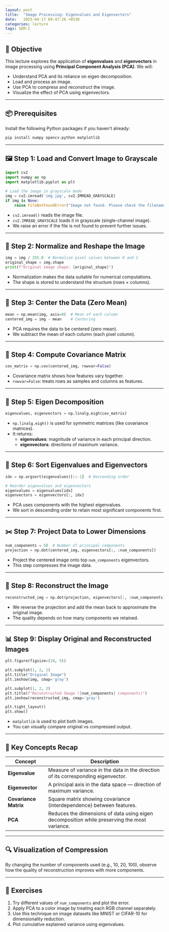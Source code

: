 ```yaml
---
layout: post
title:  "Image Processing: Eigenvalues and Eigenvectors"
date:   2025-04-17 09:47:26 +0530
categories: lecture
tags: SEM-I
---
```


## 🧠 Objective
This lecture explores the application of **eigenvalues** and **eigenvectors** in image processing using **Principal Component Analysis (PCA)**. We will:

- Understand PCA and its reliance on eigen decomposition.
- Load and process an image.
- Use PCA to compress and reconstruct the image.
- Visualize the effect of PCA using eigenvectors.

---

## 📦 Prerequisites
Install the following Python packages if you haven't already:

```bash
pip install numpy opencv-python matplotlib
```

---

## 🖼️ Step 1: Load and Convert Image to Grayscale
```python
import cv2
import numpy as np
import matplotlib.pyplot as plt

# Load the image in grayscale mode
img = cv2.imread('img.jpg', cv2.IMREAD_GRAYSCALE)
if img is None:
    raise FileNotFoundError("Image not found. Please check the filename and path.")
```

- `cv2.imread()` reads the image file.
- `cv2.IMREAD_GRAYSCALE` loads it in grayscale (single-channel image).
- We raise an error if the file is not found to prevent further issues.

---

## 🔄 Step 2: Normalize and Reshape the Image
```python
img = img / 255.0  # Normalize pixel values between 0 and 1
original_shape = img.shape
print(f"Original image shape: {original_shape}")
```

- Normalization makes the data suitable for numerical computations.
- The shape is stored to understand the structure (rows × columns).

---

## 🎯 Step 3: Center the Data (Zero Mean)
```python
mean = np.mean(img, axis=0)  # Mean of each column
centered_img = img - mean    # Centering
```

- PCA requires the data to be centered (zero mean).
- We subtract the mean of each column (each pixel column).

---

## 📐 Step 4: Compute Covariance Matrix
```python
cov_matrix = np.cov(centered_img, rowvar=False)
```

- Covariance matrix shows how features vary together.
- `rowvar=False`: treats rows as samples and columns as features.

---

## 🧮 Step 5: Eigen Decomposition
```python
eigenvalues, eigenvectors = np.linalg.eigh(cov_matrix)
```

- `np.linalg.eigh()` is used for symmetric matrices (like covariance matrices).
- It returns:
  - **eigenvalues**: magnitude of variance in each principal direction.
  - **eigenvectors**: directions of maximum variance.

---

## 🔢 Step 6: Sort Eigenvalues and Eigenvectors
```python
idx = np.argsort(eigenvalues)[::-1]  # Descending order

# Reorder eigenvalues and eigenvectors
eigenvalues = eigenvalues[idx]
eigenvectors = eigenvectors[:, idx]
```

- PCA uses components with the highest eigenvalues.
- We sort in descending order to retain most significant components first.

---

## ✂️ Step 7: Project Data to Lower Dimensions
```python
num_components = 50  # Number of principal components
projection = np.dot(centered_img, eigenvectors[:, :num_components])
```

- Project the centered image onto top `num_components` eigenvectors.
- This step compresses the image data.

---

## 🔁 Step 8: Reconstruct the Image
```python
reconstructed_img = np.dot(projection, eigenvectors[:, :num_components].T) + mean
```

- We reverse the projection and add the mean back to approximate the original image.
- The quality depends on how many components we retained.

---

## 📊 Step 9: Display Original and Reconstructed Images
```python
plt.figure(figsize=(10, 5))

plt.subplot(1, 2, 1)
plt.title("Original Image")
plt.imshow(img, cmap='gray')

plt.subplot(1, 2, 2)
plt.title(f"Reconstructed Image ({num_components} components)")
plt.imshow(reconstructed_img, cmap='gray')

plt.tight_layout()
plt.show()
```

- `matplotlib` is used to plot both images.
- You can visually compare original vs compressed output.

---

## 📌 Key Concepts Recap

| Concept | Description |
|--------|-------------|
| **Eigenvalue** | Measure of variance in the data in the direction of its corresponding eigenvector. |
| **Eigenvector** | A principal axis in the data space — direction of maximum variance. |
| **Covariance Matrix** | Square matrix showing covariance (interdependence) between features. |
| **PCA** | Reduces the dimensions of data using eigen decomposition while preserving the most variance. |

---

## 🔍 Visualization of Compression
By changing the number of components used (e.g., 10, 20, 100), observe how the quality of reconstruction improves with more components.

---

## 🧪 Exercises
1. Try different values of `num_components` and plot the error.
2. Apply PCA to a color image by treating each RGB channel separately.
3. Use this technique on image datasets like MNIST or CIFAR-10 for dimensionality reduction.
4. Plot cumulative explained variance using eigenvalues.
